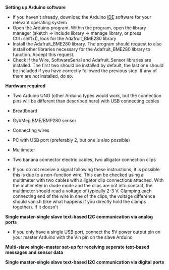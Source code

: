 **Setting up Arduino software**

- If you haven't already, download the Arduino [IDE](https://www.arduino.cc/en/Main/Software) software for your relevant operating system
- Open the Arduino program. Within the program, open the library manager (sketch -> include library -> manage library, or press Ctrl+shift+I), look for the Adafruit_BME280 library
- Install the Adafruit_BME280 library. The program should request to also install other libraries necessary for the Adafruit_BME280 library to function. Accept this request.
- Check if the Wire, SoftwareSerial and Adafruit_Sensor libraries are installed. The first two should be installed by default, the last one should be included if you have correctly followed the previous step. If any of them are not installed, do so.

**Hardware required**

- Two Arduino UNO (other Arduino types would work, but the connection pins will be different than described here) with USB connecting cables
- Breadboard
- GybMep BME/BMP280 sensor
- Connecting wires
- PC with USB port (preferably 2, but one is also possible)
- Multimeter
- Two banana connector electric cables, two alligator connection clips

- If you do not receive a signal following these instructions, it is possible this is due to a non-function wire. This can be checked using a multimeter with two cables with alligator clip connections attached. With the multimeter in diode mode and the clips are not into contact, the multimeter should read a voltage of typically 2-3 V. Clamping each connecting end of the wire in one of the clips, the voltage difference should vanish (like what happens if you directly hold the clamps together). If it doesn't 

**Single master-single slave text-based I2C communication via analog ports**
- If you only have a single USB port, connect the 5V power output pin on your master Arduino with the Vin pin on the slave Arduino

**Multi-slave single-master set-up for receiving seperate text-based messages and sensor data**

**Single master-single slave text-based I2C communication via digital ports**